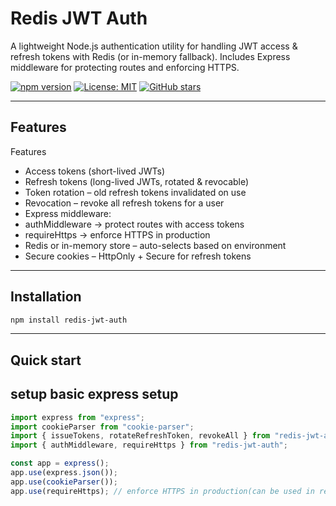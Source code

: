 # Redis JWT Auth
A lightweight Node.js authentication utility for handling JWT access & refresh tokens with Redis (or in-memory fallback).
Includes Express middleware for protecting routes and enforcing HTTPS.

[![npm version](https://img.shields.io/npm/v/redis-jwt-auth.svg)](https://www.npmjs.com/package/redis-jwt-auth)
[![License: MIT](https://img.shields.io/badge/License-MIT-green.svg)](LICENSE)
[![GitHub stars](https://img.shields.io/github/stars/AkshatKumarJain/redis-jwt-auth.svg)](https://github.com/AkshatKumarJain/redis-jwt-auth)

---

## Features
Features
- Access tokens (short-lived JWTs)
- Refresh tokens (long-lived JWTs, rotated & revocable)
- Token rotation – old refresh tokens invalidated on use
- Revocation – revoke all refresh tokens for a user
- Express middleware:
- authMiddleware → protect routes with access tokens
- requireHttps → enforce HTTPS in production
- Redis or in-memory store – auto-selects based on environment
- Secure cookies – HttpOnly + Secure for refresh tokens

---

## Installation
```bash
npm install redis-jwt-auth
```

---

## Quick start

## setup basic express setup

```js
import express from "express";
import cookieParser from "cookie-parser";
import { issueTokens, rotateRefreshToken, revokeAll } from "redis-jwt-auth";
import { authMiddleware, requireHttps } from "redis-jwt-auth";

const app = express();
app.use(express.json());
app.use(cookieParser());
app.use(requireHttps); // enforce HTTPS in production(can be used in required routes only)


